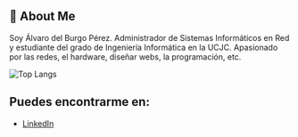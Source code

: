 ## 🚀 About Me

Soy Álvaro del Burgo Pérez.
Administrador de Sistemas Informáticos en Red y estudiante del grado de Ingeniería Informática en la UCJC. 
Apasionado por las redes, el hardware, diseñar webs, la programación, etc.

![Top Langs](https://github-readme-stats.vercel.app/api/top-langs/?username=anuraghazra&layout=compact)

## Puedes encontrarme en:

 - [LinkedIn](https://www.linkedin.com/in/%C3%A1lvaro-del-burgo-p%C3%A9rez/)
